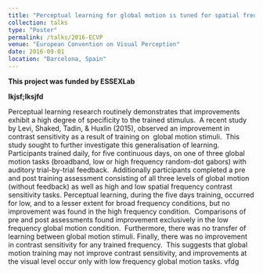 ```yaml
---
title: "Perceptual learning for global motion is tuned for spatial frequency."
collection: talks
type: "Poster"
permalink: /talks/2016-ECVP
venue: "European Convention on Visual Perception"
date: 2016-09-01
location: "Barcelona, Spain"
---
```


**This project was funded by ESSEXLab**

**lkjsf;lksjfd**


Perceptual learning research routinely demonstrates that improvements exhibit a high degree of specificity to the trained stimulus.  A recent study by Levi, Shaked, Tadin, & Huxlin (2015), observed an improvement in contrast sensitivity as a result of training on  global motion stimuli.  This study sought to further investigate this generalisation of learning.  Participants trained daily, for five continuous days, on one of three global motion tasks (broadband, low or high frequency random-dot gabors) with auditory trial-by-trial feedback.  Additionally participants completed a pre and post training assessment consisting of all three levels of global motion (without feedback) as well as high and low spatial frequency contrast sensitivity tasks. Perceptual learning, during the five days training, occurred for low, and to a lesser extent for broad frequency conditions, but no improvement was found in the high frequency condition.  Comparisons of pre and post assessments found improvement exclusively in the low frequency global motion condition.  Furthermore, there was no transfer of learning between global motion stimuli. Finally, there was no improvement in contrast sensitivity for any trained frequency.  This suggests that global motion training may not improve contrast sensitivity, and improvements at the visual level occur only with low frequency global motion tasks. 
vfdg
